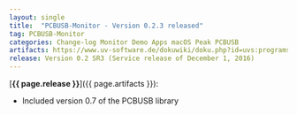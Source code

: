 ```yaml
---
layout: single
title:  "PCBUSB-Monitor - Version 0.2.3 released"
tag: PCBUSB-Monitor
categories: Change-log Monitor Demo Apps macOS Peak PCBUSB
artifacts: https://www.uv-software.de/dokuwiki/doku.php?id=uvs:programs:maccan_monitor_app
release: Version 0.2 SR3 (Service release of December 1, 2016)
---
```

[**{{ page.release }}**]({{ page.artifacts }}):

- Included version 0.7 of the PCBUSB library
